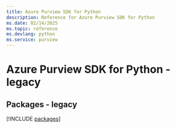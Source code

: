 ```yaml
---
title: Azure Purview SDK for Python
description: Reference for Azure Purview SDK for Python
ms.date: 02/14/2025
ms.topic: reference
ms.devlang: python
ms.service: purview
---
```

# Azure Purview SDK for Python - legacy
## Packages - legacy
[!INCLUDE [packages](purview-index.md)]